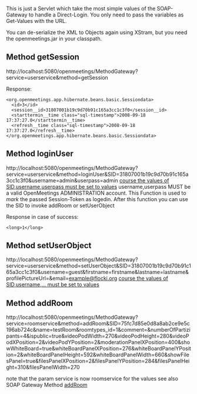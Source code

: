 This is just a Servlet which take the most simple values of the SOAP-Gateway to handle a Direct-Login.
You only need to pass the variables as Get-Values with the URL.

You can de-serialize the XML to Objects again using XStram, but you need the openmeetings.jar in your classpath.


## Method getSession ##

http://localhost:5080/openmeetings/MethodGateway?service=userservice&method=getSession

Response:
```
<org.openmeetings.app.hibernate.beans.basic.Sessiondata>
  <id>3</id>
  <session__id>31807001b19c9d70b91c165a3cc1c3f0</session__id>
  <starttermin__time class="sql-timestamp">2008-09-18 17:37:27.0</starttermin__time>
  <refresh__time class="sql-timestamp">2008-09-18 17:37:27.0</refresh__time>
</org.openmeetings.app.hibernate.beans.basic.Sessiondata>
```

## Method loginUser ##

http://localhost:5080/openmeetings/MethodGateway?service=userservice&method=loginUser&SID=31807001b19c9d70b91c165a3cc1c3f0&username=admin&userpass=admin
[course the values of SID,username,userpass must be set to values](of.md)
username,userpass MUST be a valid OpenMeetings ADMINISTRATION account. This Function is used to _mark_ the passed Session-Token as logedin. After this function you can use the SID to invoke addRoom or setUserObject

Response in case of success:
```
<long>1</long>
```

## Method setUserObject ##

http://localhost:5080/openmeetings/MethodGateway?service=userservice&method=setUserObject&SID=31807001b19c9d70b91c165a3cc1c3f0&username=guest&firstname=firstname&lastname=lastname&profilePictureUrl=&email=example@flocki.org
[course the values of SID,username,... must be set to values](of.md)

## Method addRoom ##

http://localhost:5080/openmeetings/MethodGateway?service=roomservice&method=addRoom&SID=75fc7d85e0d8a8ab2ce9e5c196ab724c&name=testRoom&roomtypes_id=1&comment=&numberOfPartizipants=4&ispublic=true&videoPodWidth=270&videoPodHeight=280&videoPodXPosition=2&videoPodYPosition=2&moderationPanelXPosition=400&showWhiteBoard=true&whiteBoardPanelXPosition=276&whiteBoardPanelYPosition=2&whiteBoardPanelHeight=592&whiteBoardPanelWidth=660&showFilesPanel=true&filesPanelXPosition=2&filesPanelYPosition=284&filesPanelHeight=310&filesPanelWidth=270

note that the param service is now roomservice
for the values see also SOAP Gateway Method [addRoom](http://code.google.com/p/openmeetings/wiki/SoapMethods#addRoom)